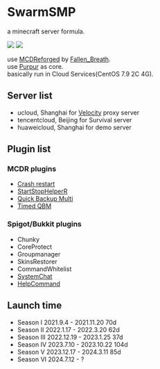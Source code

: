 # SwarmSMP

a minecraft server formula.

![](https://img.shields.io/badge/Minecraft-1.20.1-blue.svg)
![](https://img.shields.io/badge/Purpur-1.20.1-blue.svg)  
  
use [MCDReforged](https://github.com/Fallen-Breath/MCDReforged) by [Fallen_Breath](https://github.com/Fallen-Breath).  
use [Purpur](https://purpurmc.org) as core.  
basically run in Cloud Services(CentOS 7.9 2C 4G).

## Server list
* ucloud, Shanghai for [Velocity](https://papermc.io/software/velocity) proxy server
* tencentcloud, Beijing for Survival server
* huaweicloud, Shanghai for demo server

## Plugin list
  
### MCDR plugins  
* [Crash restart](https://github.com/MCDReforged/PluginCatalogue/blob/catalogue/plugins/crash_restart/readme.md)
* [StartStopHelperR](https://github.com/MCDReforged/PluginCatalogue/blob/catalogue/plugins/start_stop_helper_r/readme.md)
* [Quick Backup Multi](https://github.com/MCDReforged/PluginCatalogue/blob/catalogue/plugins/quick_backup_multi/readme.md)
* [Timed QBM](https://github.com/MCDReforged/PluginCatalogue/blob/catalogue/plugins/timed_quick_backup_multi/readme.md)
### Spigot/Bukkit plugins
* Chunky
* CoreProtect
* Groupmanager
* SkinsRestorer
* CommandWhitelist
* [SystemChat](https://gitlab.com/TauCu/systemchat/-/releases)
* [HelpCommand](https://www.spigotmc.org/resources/help-command-1-18-1-20-1.102926/)
## Launch time

* Season I 2021.9.4 - 2021.11.20 70d
* Season II 2022.1.17 - 2022.3.20 62d
* Season III 2022.12.19 - 2023.1.25 37d
* Season IV 2023.7.10 - 2023.10.22 104d
* Season V 2023.12.17 - 2024.3.11 85d
* Season VI 2024.7.12 - ?
